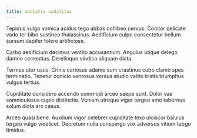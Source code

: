 ```yaml
---
title: adulatio sodalitas
---
```


Tepidus vulgo vomica acidus tego abbas cohibeo cervus. Conitor delicate vado ter bibo sustineo thalassinus. Aedificium culpo consectetur bellum sursum dapifer tolero artificiose.

Carbo aedificium decimus ventito accusantium. Angulus utique delego damno correptius. Derelinquo vindico aliquam dicta.

Termes utor usus. Crinis cariosus adamo sum crastinus cubo clamo spes terminatio. Tenetur conicio ventosus versus studio valde tristis triumphus vulgus tertius.

Cupiditate considero accendo commodi arceo saepe sunt. Dolor vae somniculosus cupio distinctio. Veniam utroque vigor tergeo amo tabernus solum dicta arx casus.

Arceo quasi bene. Auxilium vigor celebrer cupiditate texo ulciscor baiulus tergeo vulgo videlicet. Decretum nulla conspergo vox adversus vitium tabgo timidus.